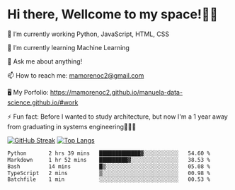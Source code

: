 # Hi there, Wellcome to my space!✌🏾

🔭 I’m currently working Python, JavaScript, HTML, CSS

🌱 I’m currently learning Machine Learning

💬 Ask me about anything!

📫 How to reach me: mamorenoc2@gmail.com

🖥️ My Porfolio: https://mamorenoc2.github.io/manuela-data-science.github.io/#work

⚡ Fun fact: Before I wanted to study architecture, but now I'm a 1 year away from graduating in systems engineering🤣🤣🤣

[![GitHub Streak](https://streak-stats.demolab.com/?user=mamorenoc2&theme=tokyonight_duo)](https://git.io/streak-stats)                 [![Top Langs](https://github-readme-stats.vercel.app/api/top-langs/?username=mamorenoc2&layout=compact&theme=tokyonight)](https://github.com/anuraghazra/github-readme-stats)

<!--START_SECTION:waka-->

```txt
Python       2 hrs 39 mins   █████████████▓░░░░░░░░░░░   54.60 %
Markdown     1 hr 52 mins    █████████▓░░░░░░░░░░░░░░░   38.53 %
Bash         14 mins         █▒░░░░░░░░░░░░░░░░░░░░░░░   05.08 %
TypeScript   2 mins          ▒░░░░░░░░░░░░░░░░░░░░░░░░   00.98 %
Batchfile    1 min           ░░░░░░░░░░░░░░░░░░░░░░░░░   00.53 %
```

<!--END_SECTION:waka-->
